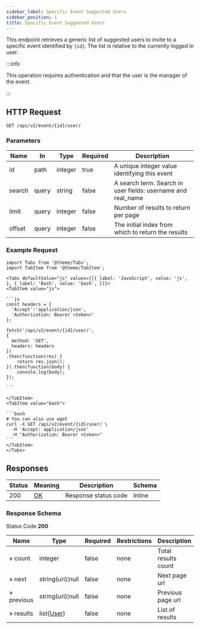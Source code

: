 ```yaml
---
sidebar_label: Specific Event Suggested Users
sidebar_position: 1
title: Specific Event Suggested Users
---
```


This endpoint retrieves a generic list of suggested users to invite to a specific event identified by `{id}`. The list is
relative to the currently logged in user.

:::info

This operation requires authentication and that the user is the manager of the event.

:::

## HTTP Request

`GET /api/v2/event/{id}/user/`

### Parameters

| Name   | In    | Type    | Required | Description                                                  |
|--------|-------|---------|----------|--------------------------------------------------------------|
| id     | path  | integer | true     | A unique integer value identifying this event                |
| search | query | string  | false    | A search term. Search in user fields: username and real_name |
| limit  | query | integer | false    | Number of results to return per page                         |
| offset | query | integer | false    | The initial index from which to return the results           |

### Example Request

````mdx-code-block
import Tabs from '@theme/Tabs';
import TabItem from '@theme/TabItem';

<Tabs defaultValue="js" values={[{ label: 'JavaScript', value: 'js', }, { label: 'Bash', value: 'bash', }]}>
<TabItem value="js">

```js
const headers = {
  'Accept':'application/json',
  'Authorization: Bearer <token>'
};

fetch('/api/v2/event/{id}/user/',
{
  method: 'GET',
  headers: headers
})
.then(function(res) {
    return res.json();
}).then(function(body) {
    console.log(body);
});

```

</TabItem>
<TabItem value="bash">

```bash
# You can also use wget
curl -X GET /api/v2/event/{id}/user/ \
  -H 'Accept: application/json'
  -H "Authorization: Bearer <token>"
```
</TabItem>
</Tabs>
````

## Responses

| Status | Meaning                                                 | Description          | Schema |
|--------|---------------------------------------------------------|----------------------|--------|
| 200    | [OK](https://tools.ietf.org/html/rfc7231#section-6.3.1) | Response status code | Inline |

### Response Schema

Status Code **200**

| Name       | Type                                             | Required | Restrictions | Description         |
|------------|--------------------------------------------------|----------|--------------|---------------------|
| » count    | integer                                          | false    | none         | Total results count |
| » next     | string(uri)¦null                                 | false    | none         | Next page url       |
| » previous | string(uri)¦null                                 | false    | none         | Previous page url   |
| » results  | list([User](/docs/apireference/v2/schemas/user)) | false    | none         | List of results     |
